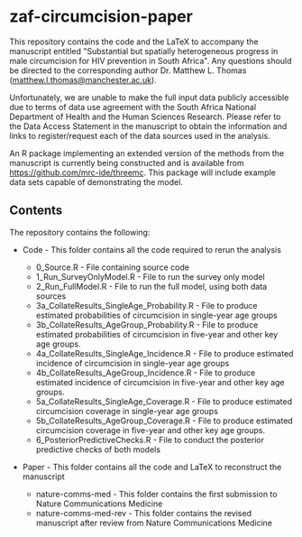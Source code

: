 # zaf-circumcision-paper

This repository contains the code and the LaTeX to accompany the manuscript entitled "Substantial but spatially heterogeneous progress in male circumcision for HIV prevention in South Africa". Any questions should be directed to the corresponding author Dr. Matthew L. Thomas (matthew.l.thomas@manchester.ac.uk). 

Unfortunately, we are unable to make the full input data publicly accessible due to terms of data use agreement with the South Africa National Department of Health and the Human Sciences Research.  Please refer to the Data Access Statement in the manuscript to obtain the information and links to register/request each of the data sources used in the analysis.

An R package implementing an extended version of the methods from the manuscript is currently being constructed and is available from https://github.com/mrc-ide/threemc. This package will include example data sets capable of demonstrating the model.

## Contents

The repository contains the following: 

* Code - This folder contains all the code required to rerun the analysis 
	* 0_Source.R - File containing source code
	* 1_Run_SurveyOnlyModel.R - File to run the survey only model
	* 2_Run_FullModel.R - File to run the full model, using both data sources
	* 3a_CollateResults_SingleAge_Probability.R - File to produce estimated probabilities of circumcision in single-year age groups
	* 3b_CollateResults_AgeGroup_Probability.R - File to produce estimated probabilities of circumcision in five-year and other key age groups. 
	* 4a_CollateResults_SingleAge_Incidence.R - File to produce estimated incidence of circumcision in single-year age groups
	* 4b_CollateResults_AgeGroup_Incidence.R - File to produce estimated incidence of circumcision in five-year and other key age groups. 
	* 5a_CollateResults_SingleAge_Coverage.R - File to produce estimated circumcision coverage in single-year age groups
	* 5b_CollateResults_AgeGroup_Coverage.R - File to produce estimated circumcision coverage in five-year and other key age groups. 
	* 6_PosteriorPredictiveChecks.R - File to conduct the posterior predictive checks of both models
	
* Paper - This folder contains all the code and LaTeX to reconstruct the manuscript
	* nature-comms-med - This folder contains the first submission to Nature Communications Medicine
	* nature-comms-med-rev - This folder contains the revised manuscript after review from Nature Communications Medicine





